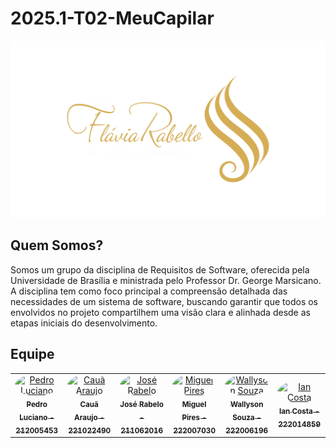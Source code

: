 # 2025.1-T02-MeuCapilar

![Meu_Capilar](imagens/logo2.svg)

## Quem Somos?
Somos um grupo da disciplina de Requisitos de Software, oferecida pela Universidade de Brasília e ministrada pelo Professor Dr. George Marsicano. A disciplina tem como foco principal a compreensão detalhada das necessidades de um sistema de software, buscando garantir que todos os envolvidos no projeto compartilhem uma visão clara e alinhada desde as etapas iniciais do desenvolvimento.

## Equipe

<center>
<table>
  <tr>
    <td align="center">
      <a href="https://github.com/PedroALuciano">
        <img src="https://github.com/PedroALuciano.png" width="190" style="border-radius: 50%;" alt="Pedro Luciano"/>
        <br/><sub><b>Pedro Luciano - 212005453</b></sub>
      </a>
    </td>
    <td align="center">
      <a href="https://github.com/caua08">
        <img src="https://github.com/caua08.png" width="190" style="border-radius: 50%;" alt="Cauã Araujo"/>
        <br/><sub><b>Cauã Araujo - 221022490</b></sub>
      </a>
    </td>
    <td align="center">
      <a href="https://github.com/joseandre25">
        <img src="https://github.com/joseandre25.png" width="190" style="border-radius: 50%;" alt="José Rabelo"/>
        <br/><sub><b>José Rabelo - 211062016</b></sub>
      </a>
    </td>
    <td align="center">
      <a href="https://github.com/miguelpiresgomes25">
        <img src="https://github.com/miguelpiresgomes25.png" width="190" style="border-radius: 50%;" alt="Miguel Pires"/>
        <br/><sub><b>Miguel Pires - 222007030</b></sub>
      </a>
    </td>
    <td align="center">
      <a href="https://github.com/devwallyson">
        <img src="https://github.com/devwallyson.png" width="190" style="border-radius: 50%;" alt="Wallyson Souza"/>
        <br/><sub><b>Wallyson Souza - 222006196</b></sub>
      </a>
    </td>
    <td align="center">
      <a href="https://github.com/iancostag">
        <img src="https://github.com/iancostag.png" width="190" style="border-radius: 50%;" alt="Ian Costa"/>
        <br/><sub><b>Ian Costa - 222014859</b></sub>
      </a>
    </td>
  </tr>
</table>
</center>